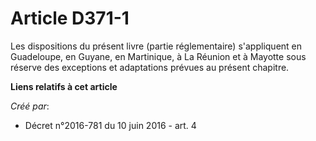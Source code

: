 # Article D371-1

Les dispositions du présent livre (partie réglementaire) s'appliquent en Guadeloupe, en Guyane, en Martinique, à La Réunion
et à Mayotte sous réserve des exceptions et adaptations prévues au présent chapitre.

**Liens relatifs à cet article**

_Créé par_:

  - Décret n°2016-781 du 10 juin 2016 - art. 4
